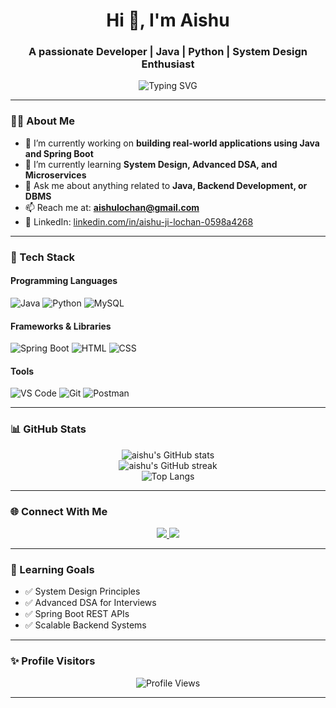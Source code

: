 <!-- Hi there 👋 I'm Aishu -->
<h1 align="center">Hi 👋, I'm Aishu</h1>
<h3 align="center">A passionate Developer | Java | Python | System Design Enthusiast</h3>

<p align="center">
  <img src="https://readme-typing-svg.demolab.com?font=Fira+Code&weight=500&size=24&pause=1000&color=0AD4E3&center=true&vCenter=true&width=435&lines=Welcome+to+my+GitHub!;I'm+a+Full+Stack+Developer;Java+%7C+Python+%7C+Spring+Boot+%7C+MySQL" alt="Typing SVG" />
</p>

---

### 👩‍💻 About Me

- 🔭 I’m currently working on **building real-world applications using Java and Spring Boot**
- 🌱 I’m currently learning **System Design, Advanced DSA, and Microservices**
- 💬 Ask me about anything related to **Java, Backend Development, or DBMS**
- 📫 Reach me at: **aishulochan@gmail.com**
- 💼 LinkedIn: [linkedin.com/in/aishu-ji-lochan-0598a4268](https://www.linkedin.com/in/aishu-ji-lochan-0598a4268)

---

### 🚀 Tech Stack

#### Programming Languages  
![Java](https://img.shields.io/badge/Java-ED8B00?style=for-the-badge&logo=java&logoColor=white)
![Python](https://img.shields.io/badge/Python-3776AB?style=for-the-badge&logo=python&logoColor=white)
![MySQL](https://img.shields.io/badge/MySQL-00000F?style=for-the-badge&logo=mysql&logoColor=white)

#### Frameworks & Libraries  
![Spring Boot](https://img.shields.io/badge/Spring_Boot-6DB33F?style=for-the-badge&logo=spring-boot&logoColor=white)
![HTML](https://img.shields.io/badge/HTML5-E34F26?style=for-the-badge&logo=html5&logoColor=white)
![CSS](https://img.shields.io/badge/CSS-1572B6?style=for-the-badge&logo=css3&logoColor=white)

#### Tools  
![VS Code](https://img.shields.io/badge/VS%20Code-007ACC?style=for-the-badge&logo=visual-studio-code&logoColor=white)
![Git](https://img.shields.io/badge/Git-F05032?style=for-the-badge&logo=git&logoColor=white)
![Postman](https://img.shields.io/badge/Postman-FF6C37?style=for-the-badge&logo=postman&logoColor=white)

---

### 📊 GitHub Stats

<p align="center">
  <img src="https://github-readme-stats.vercel.app/api?username=aishuJL&show_icons=true&theme=radical&count_private=true" alt="aishu's GitHub stats" />
  <br/>
  <img src="https://github-readme-streak-stats.herokuapp.com/?user=aishuJL&theme=radical" alt="aishu's GitHub streak" />
  <br/>
  <img src="https://github-readme-stats.vercel.app/api/top-langs/?username=aishuJL&layout=compact&theme=radical" alt="Top Langs" />
</p>

---

### 🌐 Connect With Me

<p align="center">
  <a href="https://www.linkedin.com/in/aishu-ji-lochan-0598a4268" target="_blank">
    <img src="https://img.shields.io/badge/LinkedIn-%230077B5.svg?style=for-the-badge&logo=linkedin&logoColor=white"/>
  </a>
  <a href="mailto:aishulochan@gmail.com" target="_blank">
    <img src="https://img.shields.io/badge/Gmail-D14836?style=for-the-badge&logo=gmail&logoColor=white"/>
  </a>
</p>

---

### 🧠 Learning Goals

- ✅ System Design Principles  
- ✅ Advanced DSA for Interviews  
- ✅ Spring Boot REST APIs  
- ✅ Scalable Backend Systems  

---

### ✨ Profile Visitors

<p align="center">
  <img src="https://komarev.com/ghpvc/?username=aishuUSERNAME&label=Profile%20Views&color=0e75b6&style=for-the-badge" alt="Profile Views"/>
</p>

---
